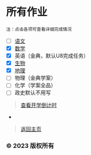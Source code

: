 # 所有作业

    注：点击各项可查看详细完成情况

- [ ] [语文](https://zhs141.github.io/homework/eight_han/yvwen.html)
- [x] [数学](https://zhs141.github.io/homework/eight_han/shuxue.html)
- [x] 英语（金典，默认U8完成任务）
- [x] [生物](https://zhs141.github.io/homework/eight_han/shengwu.html)
- [x] [地理](https://zhs141.github.io/homework/eight_han/dili.html)
- [ ] 物理（金典学案）
- [ ] 化学（学案全品）
- [ ] 政史默认不用写

>[查看开学倒计时](https://zhs141.github.io/homework/eight_han/time.html)
-
>[返回主页](https://zhs141.github.io/homework)

### © 2023 版权所有
